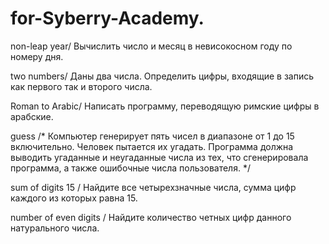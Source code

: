 # for-Syberry-Academy.

non-leap year/ Вычислить число и месяц в невисокосном году по номеру дня.

two numbers/ Даны два числа. Определить цифры, входящие в запись как первого так и второго числа.

Roman  to Arabic/ Написать программу, переводящую римские цифры в арабские.

guess /*  Компьютер генерирует пять чисел в диапазоне от 1 до 15 включительно. Человек пытается их
 угадать. Программа должна выводить угаданные и неугаданные числа из тех, что сгенерировала
 программа, а также ошибочные числа пользователя. */

sum of digits 15 / Найдите все четырехзначные числа, сумма цифр каждого из которых равна 15.

number of even digits / Найдите количество четных цифр данного натурального числа.
